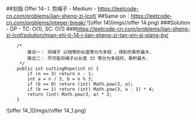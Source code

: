##剑指 Offer 14- I. 剪绳子 - Medium - https://leetcode-cn.com/problems/jian-sheng-zi-lcof/
##Same on：https://leetcode-cn.com/problems/integer-break/
![offer 14](imgs//offer 14.png)
###Solution - DP - TC: O(1), SC: O(1)
###https://leetcode-cn.com/problems/jian-sheng-zi-lcof/solution/mian-shi-ti-14-i-jian-sheng-zi-tan-xin-si-xiang-by/
```
    /*
        推论一： 将绳子 以相等的长度等分为多段 ，得到的乘积最大.
        推论二： 尽可能将绳子以长度 33 等分为多段时，乘积最大.
     */
    public int cuttingRope(int n) {
        if (n <= 3) return n - 1;
        int a = n / 3, b = n % 3;
        if (b == 0) return (int) Math.pow(3, a);
        if (b == 1) return (int) Math.pow(3, a - 1) * 4;
        return (int) Math.pow(3, a) * 2;
    }
```
![offer 14_1](imgs//offer 14_1.png)